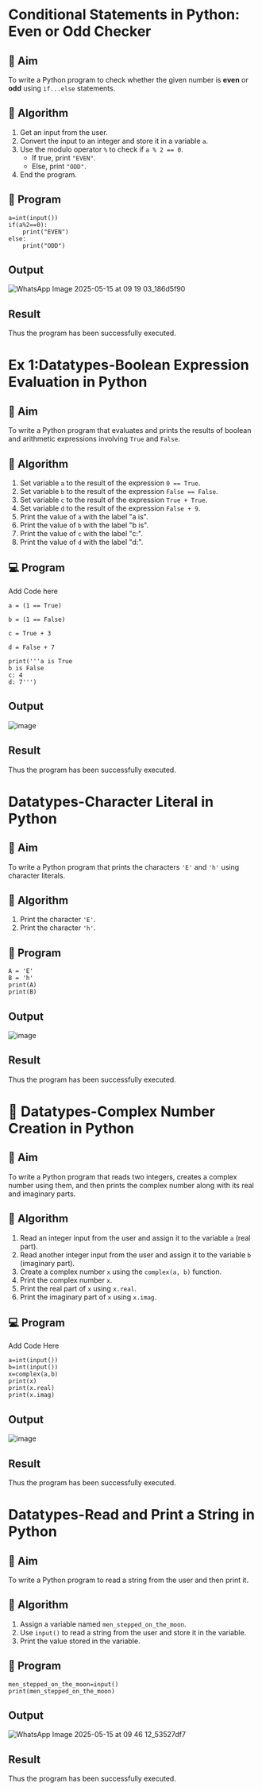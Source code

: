 # Conditional Statements in Python: Even or Odd Checker

## 🎯 Aim
To write a Python program to check whether the given number is **even** or **odd** using `if...else` statements.

## 🧠 Algorithm
1. Get an input from the user.
2. Convert the input to an integer and store it in a variable `a`.
3. Use the modulo operator `%` to check if `a % 2 == 0`.
   - If true, print `"EVEN"`.
   - Else, print `"ODD"`.
4. End the program.

## 🧾 Program
```
a=int(input())
if(a%2==0):
    print("EVEN")
else:
    print("ODD")
```
## Output
![WhatsApp Image 2025-05-15 at 09 19 03_186d5f90](https://github.com/user-attachments/assets/2b58ebf6-ce45-4b92-8bb8-6d64d8599994)

## Result
Thus the program has been successfully executed.


# Ex 1:Datatypes-Boolean Expression Evaluation in Python

## 🎯 Aim
To write a Python program that evaluates and prints the results of boolean and arithmetic expressions involving `True` and `False`.

## 🧠 Algorithm
1. Set variable `a` to the result of the expression `0 == True`.
2. Set variable `b` to the result of the expression `False == False`.
3. Set variable `c` to the result of the expression `True + True`.
4. Set variable `d` to the result of the expression `False + 9`.
5. Print the value of `a` with the label "a is".
6. Print the value of `b` with the label "b is".
7. Print the value of `c` with the label "c:".
8. Print the value of `d` with the label "d:".

## 💻 Program
Add Code here
```
a = (1 == True)

b = (1 == False)

c = True + 3

d = False + 7

print('''a is True
b is False
c: 4
d: 7''')
```

## Output
![image](https://github.com/user-attachments/assets/a38b8d27-b6f1-42d5-9a66-301b3502ebe0)

## Result
Thus the program has been successfully executed.

# Datatypes-Character Literal in Python

## 🎯 Aim
To write a Python program that prints the characters `'E'` and `'h'` using character literals.

## 🧠 Algorithm
1. Print the character `'E'`.
2. Print the character `'h'`.

## 🧾 Program
```
A = 'E'
B = 'h'
print(A)
print(B)
```

## Output
![image](https://github.com/user-attachments/assets/7fa72cea-85df-47f6-9ae6-69e0d814d0d9)

## Result
Thus the program has been successfully executed.

# 🧮 Datatypes-Complex Number Creation in Python

## 🎯 Aim
To write a Python program that reads two integers, creates a complex number using them, and then prints the complex number along with its real and imaginary parts.

## 🧠 Algorithm
1. Read an integer input from the user and assign it to the variable `a` (real part).
2. Read another integer input from the user and assign it to the variable `b` (imaginary part).
3. Create a complex number `x` using the `complex(a, b)` function.
4. Print the complex number `x`.
5. Print the real part of `x` using `x.real`.
6. Print the imaginary part of `x` using `x.imag`.

## 💻 Program
Add Code Here
```
a=int(input())
b=int(input())
x=complex(a,b)
print(x)
print(x.real)
print(x.imag)
```
## Output
![image](https://github.com/user-attachments/assets/3134c997-d885-4ee4-b7ef-0e32f4f80dd2)

## Result
Thus the program has been successfully executed.

# Datatypes-Read and Print a String in Python

## 🎯 Aim
To write a Python program to read a string from the user and then print it.

## 🧠 Algorithm
1. Assign a variable named `men_stepped_on_the_moon`.
2. Use `input()` to read a string from the user and store it in the variable.
3. Print the value stored in the variable.

## 🧾 Program
```
men_stepped_on_the_moon=input()  
print(men_stepped_on_the_moon)
```
## Output
![WhatsApp Image 2025-05-15 at 09 46 12_53527df7](https://github.com/user-attachments/assets/cd4b9faf-8696-493e-a25c-46540b19556a)

## Result
Thus the program has been successfully executed.
